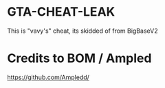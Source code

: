 # GTA-CHEAT-LEAK
This is "vavy's" cheat, its skidded of from BigBaseV2



# Credits to BOM / Ampled

https://github.com/Ampledd/
